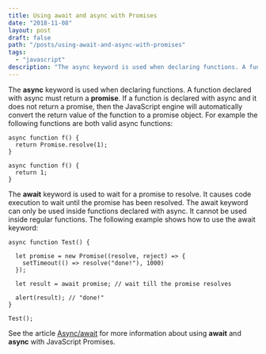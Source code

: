 ```yaml
---
title: Using await and async with Promises
date: "2018-11-08"
layout: post
draft: false
path: "/posts/using-await-and-async-with-promises"
tags:
  - "javascript"
description: "The async keyword is used when declaring functions. A function declared with async must return a promise. If a function is declared with async and it does not return a promise, then the JavaScript engine will automatically convert the return value of the function to a promise object."
---
```


The **async** keyword is used when declaring functions. A function declared with async must return a **promise**. If a function is declared with async and it does not return a promise, then the JavaScript engine will automatically convert the return value of the function to a promise object. For example the following functions are both valid async functions:

```
async function f() {
  return Promise.resolve(1);
}
```

```
async function f() {
  return 1;
}
```

The **await** keyword is used to wait for a promise to resolve. It causes code execution to wait until the promise has been resolved. The await keyword can only be used inside functions declared with async. It cannot be used inside regular functions. The following example shows how to use the await keyword:

```
async function Test() {

  let promise = new Promise((resolve, reject) => {
    setTimeout(() => resolve("done!"), 1000)
  });

  let result = await promise; // wait till the promise resolves

  alert(result); // "done!"
}

Test();
```

See the article [Async/await](https://javascript.info/async-await) for more information about using **await** and **async** with JavaScript Promises.
